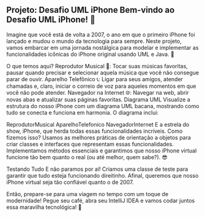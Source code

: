 Projeto: Desafio UML iPhone
Bem-vindo ao Desafio UML iPhone! 🎉
---

Imagine que você está de volta a 2007, o ano em que o primeiro iPhone foi lançado e mudou o mundo da tecnologia para sempre. Neste projeto, vamos embarcar em uma jornada nostálgica para modelar e implementar as funcionalidades icônicas do iPhone original usando UML e Java. 📱

O que temos aqui?
Reprodutor Musical 🎵: Tocar suas músicas favoritas, pausar quando precisar e selecionar aquela música que você não consegue parar de ouvir.
Aparelho Telefônico 📞: Ligar para seus amigos, atender chamadas e, claro, iniciar o correio de voz para aqueles momentos em que você não pode atender.
Navegador na Internet 🌐: Navegar na web, abrir novas abas e atualizar suas páginas favoritas.
Diagrama UML
Visualize a estrutura do nosso iPhone com um diagrama UML bacana, mostrando como tudo se conecta e funciona em harmonia. O diagrama inclui:

ReprodutorMusical
AparelhoTelefonico
NavegadorInternet
E a estrela do show, iPhone, que herda todas essas funcionalidades incríveis.
Como fizemos isso?
Usamos as melhores práticas de orientação a objetos para criar classes e interfaces que representam essas funcionalidades. Implementamos métodos essenciais e garantimos que nosso iPhone virtual funcione tão bem quanto o real (ou até melhor, quem sabe?). 😎

Testando Tudo
E não paramos por aí! Criamos uma classe de teste para garantir que tudo esteja funcionando direitinho. Afinal, queremos que nosso iPhone virtual seja tão confiável quanto o de 2007.

Então, prepare-se para uma viagem no tempo com um toque de modernidade! Pegue seu café, abra seu IntelliJ IDEA e vamos codar juntos essa maravilha tecnológica! 🚀


